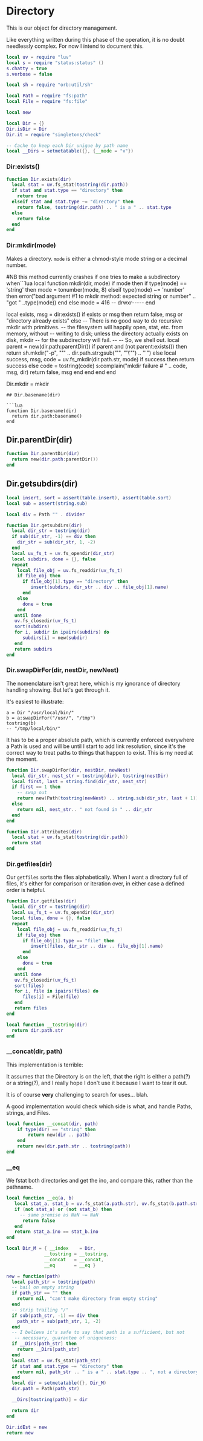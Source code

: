 # Directory


This is our object for directory management.


Like everything written during this phase of the operation, it is no doubt
needlessly complex.  For now I intend to document this.


```lua
local uv = require "luv"
local s = require "status:status" ()
s.chatty = true
s.verbose = false

local sh = require "orb:util/sh"

local Path = require "fs:path"
local File = require "fs:file"
```
```lua
local new
```
```lua
local Dir = {}
Dir.isDir = Dir
Dir.it = require "singletons/check"

-- Cache to keep each Dir unique by path name
local __Dirs = setmetatable({}, {__mode = "v"})
```
### Dir:exists()

```lua
function Dir.exists(dir)
  local stat = uv.fs_stat(tostring(dir.path))
  if stat and stat.type == "directory" then
    return true
  elseif stat and stat.type ~= "directory" then
    return false, tostring(dir.path) .. " is a " .. stat.type
  else
    return false
  end
end
```
### Dir:mkdir(mode)

Makes a directory. ``mode`` is either a chmod-style mode string or a decimal
number.

#NB this method currently crashes if one tries to make a subdirectory when```lua
local function mkdir(dir, mode)
  if mode then
     if type(mode) == 'string' then
       mode = tonumber(mode, 8)
    elseif type(mode) ~= 'number' then
      error("bad argument #1 to mkdir method: expected string or number"
           .. "got " ..type(mode))
    end
  else
    mode = 416 -- drwxr-----
  end

  local exists, msg = dir:exists()
  if exists or msg then
    return false, msg or "directory already exists"
  else
    -- There is no good way to do recursive mkdir with primitives.
     -- the filesystem will happily open, stat, etc. from memory, without
     -- writing to disk; unless the directory actually exists on disk, mkdir
     -- for the subdirectory will fail.
     --
     -- So, we shell out.
     local parent = new(dir.path:parentDir())
      if parent and (not parent:exists()) then
        return sh.mkdir("-p", "'" .. dir.path.str:gsub("'", "'\\''") .. "'")
    else
      local success, msg, code = uv.fs_mkdir(dir.path.str, mode)
      if success then
        return success
      else
        code = tostring(code)
        s:complain("mkdir failure # " .. code, msg, dir)
        return false, msg
      end
    end
  end
end

Dir.mkdir = mkdir
```
## Dir.basename(dir)

```lua
function Dir.basename(dir)
  return dir.path:basename()
end
```
## Dir.parentDir(dir)

```lua
function Dir.parentDir(dir)
  return new(dir.path:parentDir())
end
```
## Dir.getsubdirs(dir)

```lua
local insert, sort = assert(table.insert), assert(table.sort)
local sub = assert(string.sub)

local div = Path "" . divider

function Dir.getsubdirs(dir)
  local dir_str = tostring(dir)
  if sub(dir_str, -1) == div then
    dir_str = sub(dir_str, 1, -2)
  end
  local uv_fs_t = uv.fs_opendir(dir_str)
  local subdirs, done = {}, false
  repeat
    local file_obj = uv.fs_readdir(uv_fs_t)
    if file_obj then
      if file_obj[1].type == "directory" then
         insert(subdirs, dir_str .. div .. file_obj[1].name)
      end
    else
      done = true
    end
   until done
   uv.fs_closedir(uv_fs_t)
   sort(subdirs)
   for i, subdir in ipairs(subdirs) do
      subdirs[i] = new(subdir)
   end
   return subdirs
end
```
### Dir.swapDirFor(dir, nestDir, newNest)

The nomenclature isn't great here, which is my ignorance of
directory handling showing. But let's get through it.


It's easiest to illustrate:

```lua-example
a = Dir "/usr/local/bin/"
b = a:swapDirFor("/usr/", "/tmp")
tostring(b)
-- "/tmp/local/bin/"
```

It has to be a proper absolute path, which is currently enforced everywhere
a Path is used and will be until I start to add link resolution, since it's
the correct way to treat paths to things that happen to exist.  This is my
need at the moment.

```lua
function Dir.swapDirFor(dir, nestDir, newNest)
  local dir_str, nest_str = tostring(dir), tostring(nestDir)
  local first, last = string.find(dir_str, nest_str)
  if first == 1 then
    -- swap out
    return new(Path(tostring(newNest) .. string.sub(dir_str, last + 1)))
  else
    return nil, nest_str.. " not found in " .. dir_str
  end
end
```
```lua
function Dir.attributes(dir)
  local stat = uv.fs_stat(tostring(dir.path))
  return stat
end
```
### Dir.getfiles(dir)

Our ``getfiles`` sorts the files alphabetically.  When I want a directory
full of files, it's either for comparison or iteration over, in either
case a defined order is helpful.

```lua
function Dir.getfiles(dir)
  local dir_str = tostring(dir)
  local uv_fs_t = uv.fs_opendir(dir_str)
  local files, done = {}, false
  repeat
    local file_obj = uv.fs_readdir(uv_fs_t)
    if file_obj then
      if file_obj[1].type == "file" then
         insert(files, dir_str .. div .. file_obj[1].name)
      end
    else
      done = true
    end
   until done
   uv.fs_closedir(uv_fs_t)
   sort(files)
   for i, file in ipairs(files) do
      files[i] = File(file)
   end
   return files
end
```
```lua
local function __tostring(dir)
  return dir.path.str
end
```
### __concat(dir, path)

This implementation is terrible:


It assumes that the Directory is on the left, that the right is either a
path(?) or a string(?), and I really hope I don't use it because I want to
tear it out.


It is of course **very** challenging to search for uses... blah.


A good implementation would check which side is what, and handle Paths,
strings, and Files.

```lua
local function __concat(dir, path)
    if type(dir) == "string" then
        return new(dir .. path)
    end
    return new(dir.path.str .. tostring(path))
end
```
### __eq

We fstat both directories and get the ino, and compare this, rather than the
pathname.

```lua
local function __eq(a, b)
   local stat_a, stat_b = uv.fs_stat(a.path.str), uv.fs_stat(b.path.str)
   if (not stat_a) or (not stat_b) then
     -- same premise as NaN ~= NaN
      return false
   end
   return stat_a.ino == stat_b.ino
end
```
```lua
local Dir_M = { __index    = Dir,
              __tostring = __tostring,
              __concat   = __concat,
              __eq       = __eq }

new = function(path)
  local path_str = tostring(path)
  -- bail on empty string
  if path_str == "" then
    return nil, "can't make directory from empty string"
  end
  -- strip trailing "/"
  if sub(path_str, -1) == div then
    path_str = sub(path_str, 1, -2)
  end
  -- I believe it's safe to say that path is a sufficient, but not
   -- necessary, guarantee of uniqueness:
  if __Dirs[path_str] then
    return __Dirs[path_str]
  end
  local stat = uv.fs_stat(path_str)
  if stat and stat.type ~= "directory" then
    return nil, path_str .. " is a " .. stat.type .. ", not a directory"
  end
  local dir = setmetatable({}, Dir_M)
  dir.path = Path(path_str)

  __Dirs[tostring(path)] = dir

  return dir
end
```
```lua
Dir.idEst = new
return new
```
